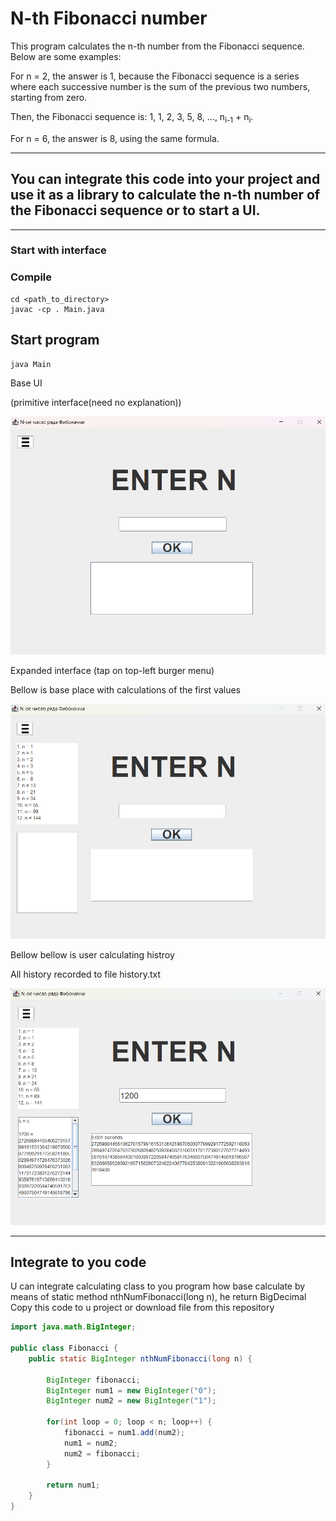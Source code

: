 # N-th Fibonacci number

This program calculates the n-th number from the Fibonacci sequence. Below are some examples:

For n = 2, the answer is 1, because the Fibonacci sequence is a series where each successive number is the sum of the previous two numbers, starting from zero.

Then, the Fibonacci sequence is: 1, 1, 2, 3, 5, 8, ..., n<sub>i-1</sub> + n<sub>i</sub>.

For n = 6, the answer is 8, using the same formula.

---

## You can integrate this code into your project and use it as a library to calculate the n-th number of the Fibonacci sequence or to start a UI.
---
### Start with interface
### Compile
```
cd <path_to_directory>
javac -cp . Main.java
```
## Start program
```
java Main
```

Base UI 

(primitive interface(need no explanation))


<img src="./img/base_interface.png" width="600"/>


Expanded interface (tap on top-left burger menu)

Bellow is base place with calculations of the first values

<img src="./img/full_interface.png" width="600"/>

Bellow bellow is user calculating histroy

All history recorded to file history.txt

<img src="./img/history.png" width="600"/>

---
## Integrate to you code

U can integrate calculating class to you program how base calculate by means of static method nthNumFibonacci(long n), he return BigDecimal
Copy this code to u project or download file from this repository
```java
import java.math.BigInteger;

public class Fibonacci {
    public static BigInteger nthNumFibonacci(long n) {

        BigInteger fibonacci;
        BigInteger num1 = new BigInteger("0");
        BigInteger num2 = new BigInteger("1");

        for(int loop = 0; loop < n; loop++) {
            fibonacci = num1.add(num2);
            num1 = num2;
            num2 = fibonacci;
        }

        return num1;
    }
}
```




